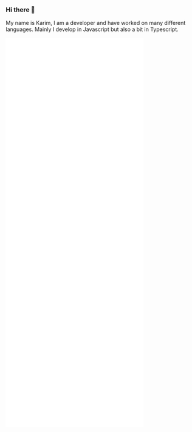 ### Hi there 👋
My name is Karim, I am a developer and have worked on many different languages.
Mainly I develop in Javascript but also a bit in Typescript.

![Metrics](https://github.com/AliasPedroKarim/AliasPedroKarim/blob/main/github-metrics.svg)
